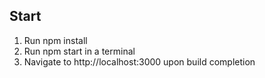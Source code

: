 ## Start
1. Run npm install
2. Run npm start in a terminal 
3. Navigate to http://localhost:3000 upon build completion
